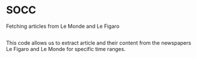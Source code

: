 # SOCC
Fetching articles from Le Monde and Le Figaro
##
This code allows us to extract article and their content from the newspapers Le Figaro and Le Monde for specific time ranges.
